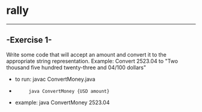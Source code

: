 rally
=====
------------
-Exercise 1-
------------
Write some code that will accept an amount and convert it to the appropriate string representation.
Example: Convert 2523.04
to "Two thousand five hundred twenty-three and 04/100 dollars"

 * to run:  javac ConvertMoney.java
 *          java ConvertMoney {USD amount}
 * example: java ConvertMoney 2523.04
